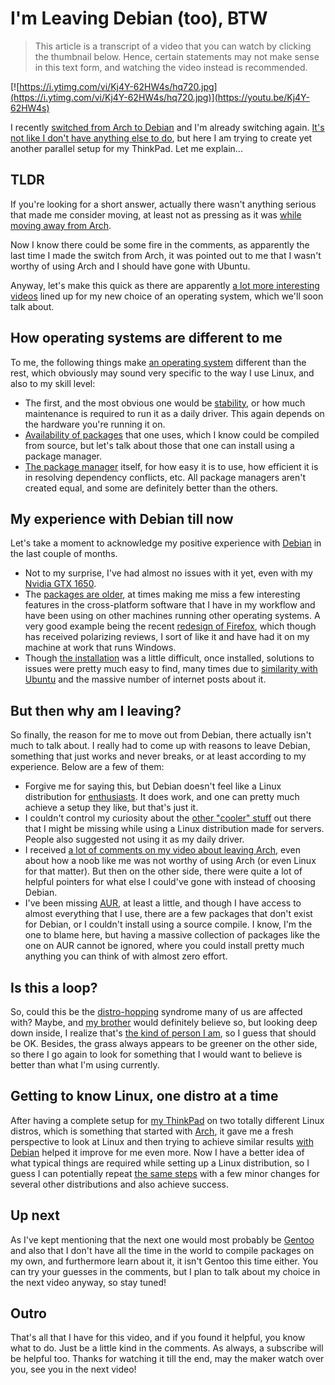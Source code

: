 # I'm Leaving Debian (too), BTW

> This article is a transcript of a video that you can watch by clicking the thumbnail below. Hence, certain statements may not make sense in this text form, and watching the video instead is recommended.

[![https://i.ytimg.com/vi/Kj4Y-62HW4s/hq720.jpg](https://i.ytimg.com/vi/Kj4Y-62HW4s/hq720.jpg)](https://youtu.be/Kj4Y-62HW4s)

I recently [switched from Arch to Debian](https://www.youtube.com/watch?v=unhRffAGE7w) and I'm already switching again. [It's not like I don't have anything else to do](https://myterminal.me/projects), but here I am trying to create yet another parallel setup for my ThinkPad. Let me explain...

## TLDR

If you're looking for a short answer, actually there wasn't anything serious that made me consider moving, at least not as pressing as it was [while moving away from Arch](https://www.youtube.com/watch?v=Vjue3qFEFrg).

Now I know there could be some fire in the comments, as apparently the last time I made the switch from Arch, it was pointed out to me that I wasn't worthy of using Arch and I should have gone with Ubuntu.

Anyway, let's make this quick as there are apparently [a lot more interesting videos](https://www.youtube.com/myTerminal) lined up for my new choice of an operating system, which we'll soon talk about.

## How operating systems are different to me

To me, the following things make [an operating system](https://www.linux.org) different than the rest, which obviously may sound very specific to the way I use Linux, and also to my skill level:

- The first, and the most obvious one would be [stability](https://www.debian.org), or how much maintenance is required to run it as a daily driver. This again depends on the hardware you're running it on.
- [Availability of packages](https://aur.archlinux.org) that one uses, which I know could be compiled from source, but let's talk about those that one can install using a package manager.
- [The package manager](https://docs.fedoraproject.org/en-US/fedora/rawhide/system-administrators-guide/package-management/DNF) itself, for how easy it is to use, how efficient it is in resolving dependency conflicts, etc. All package managers aren't created equal, and some are definitely better than the others.

## My experience with Debian till now

Let's take a moment to acknowledge my positive experience with [Debian](https://www.debian.org) in the last couple of months.

- Not to my surprise, I've had almost no issues with it yet, even with my [Nvidia GTX 1650](https://www.notebookcheck.net/NVIDIA-GeForce-GTX-1650-Ti-Mobile-GPU-Benchmarks-and-Specs.452628.0.html).
- The [packages are older](https://packages.debian.org/bullseye), at times making me miss a few interesting features in the cross-platform software that I have in my workflow and have been using on other machines running other operating systems. A very good example being the recent [redesign of Firefox](https://blog.mozilla.org/en/products/firefox/new-firefox-coming-june-1), which though has received polarizing reviews, I sort of like it and have had it on my machine at work that runs Windows.
- Though [the installation](https://gist.github.com/myTerminal/4f1d26eaf32cdc5bcc9fb19f594c03d2) was a little difficult, once installed, solutions to issues were pretty much easy to find, many times due to [similarity with Ubuntu](https://ubuntu.com/community/debian) and the massive number of internet posts about it.

## But then why am I leaving?

So finally, the reason for me to move out from Debian, there actually isn't much to talk about. I really had to come up with reasons to leave Debian, something that just works and never breaks, or at least according to my experience. Below are a few of them:

- Forgive me for saying this, but Debian doesn't feel like a Linux distribution for [enthusiasts](https://blog.rtcx.net/linux-enthusiast). It does work, and one can pretty much achieve a setup they like, but that's just it.
- I couldn't control my curiosity about the [other "cooler" stuff](https://www.reddit.com/r/linuxmasterrace/comments/ngahkg/linux_periodic_table) out there that I might be missing while using a Linux distribution made for servers. People also suggested not using it as my daily driver.
- I received [a lot of comments on my video about leaving Arch](https://www.youtube.com/watch?v=Vjue3qFEFrg), even about how a noob like me was not worthy of using Arch (or even Linux for that matter). But then on the other side, there were quite a lot of helpful pointers for what else I could've gone with instead of choosing Debian.
- I've been missing [AUR](https://aur.archlinux.org), at least a little, and though I have access to almost everything that I use, there are a few packages that don't exist for Debian, or I couldn't install using a source compile. I know, I'm the one to blame here, but having a massive collection of packages like the one on AUR cannot be ignored, where you could install pretty much anything you can think of with almost zero effort.

## Is this a loop?

So, could this be the [distro-hopping](https://www.reddit.com/r/DistroHopping) syndrome many of us are affected with? Maybe, and [my brother](https://github.com/tfkamran) would definitely believe so, but looking deep down inside, I realize that's [the kind of person I am](https://myterminal.me), so I guess that should be OK. Besides, the grass always appears to be greener on the other side, so there I go again to look for something that I would want to believe is better than what I'm using currently.

## Getting to know Linux, one distro at a time

After having a complete setup for [my ThinkPad](https://www.lenovo.com/us/en/laptops/thinkpad/thinkpad-x1/ThinkPad-X1-Extreme-Gen-3/p/22TP2X1X1E3) on two totally different Linux distros, which is something that started with [Arch](https://github.com/myTerminal/dotfiles/tree/master/.setup/linux/arch), it gave me a fresh perspective to look at Linux and then trying to achieve similar results [with Debian](https://github.com/myTerminal/dotfiles/tree/master/.setup/linux/debian) helped it improve for me even more. Now I have a better idea of what typical things are required while setting up a Linux distribution, so I guess I can potentially repeat [the same steps](https://gist.github.com/myTerminal/4f1d26eaf32cdc5bcc9fb19f594c03d2) with a few minor changes for several other distributions and also achieve success.

## Up next

As I've kept mentioning that the next one would most probably be [Gentoo](https://www.gentoo.org) and also that I don't have all the time in the world to compile packages on my own, and furthermore learn about it, it isn't Gentoo this time either. You can try your guesses in the comments, but I plan to talk about my choice in the next video anyway, so stay tuned!

## Outro

That's all that I have for this video, and if you found it helpful, you know what to do. Just be a little kind in the comments. As always, a subscribe will be helpful too. Thanks for watching it till the end, may the maker watch over you, see you in the next video!
